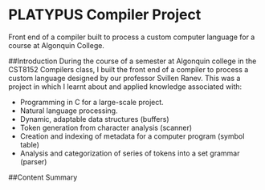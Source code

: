 # PLATYPUS Compiler Project
Front end of a compiler built to process a custom computer language for a course at Algonquin College.

##Introduction
During the course of a semester at Algonquin college in the CST8152 Compilers class, I built the front end of a compiler to process a custom language designed by our professor Svillen Ranev. This was a project in which I learnt about and applied knowledge associated with:
  - Programming in C for a large-scale project.
  - Natural language processing.
  - Dynamic, adaptable data structures (buffers)
  - Token generation from character analysis (scanner)
  - Creation and indexing of metadata for a computer program (symbol table)
  - Analysis and categorization of series of tokens into a set grammar (parser)
  
##Content Summary
